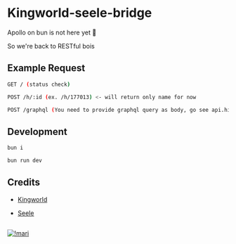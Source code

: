 # Kingworld-seele-bridge

Apollo on bun is not here yet 🤔

So we're back to RESTful bois

## Example Request

```bash
GET / (status check)

POST /h/:id (ex. /h/177013) <- will return only name for now

POST /graphql (You need to provide graphql query as body, go see api.hifumin.app)
```

## Development

```bash
bun i

bun run dev
```

## Credits

- [Kingworld](https://github.com/saltyaom/kingworld)

- [Seele](https://github.com/saltyaom/seele)

##

[![!mari](https://cdn.donmai.us/original/d6/33/d633e34ce5bf5eab5d78128781150c9b.jpg)](https://www.pixiv.net/en/artworks/99491603)
